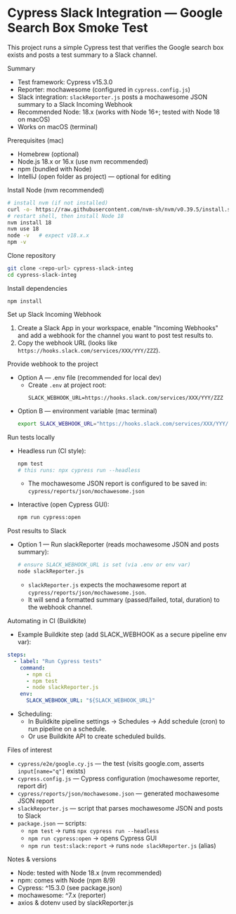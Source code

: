 # Cypress Slack Integration — Google Search Box Smoke Test

This project runs a simple Cypress test that verifies the Google search box exists and posts a test summary to a Slack channel.

Summary
- Test framework: Cypress v15.3.0
- Reporter: mochawesome (configured in `cypress.config.js`)
- Slack integration: `slackReporter.js` posts a mochawesome JSON summary to a Slack Incoming Webhook
- Recommended Node: 18.x (works with Node 16+; tested with Node 18 on macOS)
- Works on macOS (terminal)  

Prerequisites (mac)
- Homebrew (optional)
- Node.js 18.x or 16.x (use nvm recommended)
- npm (bundled with Node)
- IntelliJ (open folder as project) — optional for editing

Install Node (nvm recommended)
```bash
# install nvm (if not installed)
curl -o- https://raw.githubusercontent.com/nvm-sh/nvm/v0.39.5/install.sh | bash
# restart shell, then install Node 18
nvm install 18
nvm use 18
node -v   # expect v18.x.x
npm -v
```

Clone repository
```bash
git clone <repo-url> cypress-slack-integ
cd cypress-slack-integ
```

Install dependencies
```
npm install
```

Set up Slack Incoming Webhook
1. Create a Slack App in your workspace, enable "Incoming Webhooks" and add a webhook for the channel you want to post test results to.
2. Copy the webhook URL (looks like `https://hooks.slack.com/services/XXX/YYY/ZZZ`).

Provide webhook to the project
- Option A — .env file (recommended for local dev)
  - Create `.env` at project root:
    ```
    SLACK_WEBHOOK_URL=https://hooks.slack.com/services/XXX/YYY/ZZZ
    ```
- Option B — environment variable (mac terminal)
  ```bash
  export SLACK_WEBHOOK_URL="https://hooks.slack.com/services/XXX/YYY/ZZZ"
  ```

Run tests locally
- Headless run (CI style):
  ```bash
  npm test
  # this runs: npx cypress run --headless
  ```
  - The mochawesome JSON report is configured to be saved in:
    `cypress/reports/json/mochawesome.json`

- Interactive (open Cypress GUI):
  ```bash
  npm run cypress:open
  ```

Post results to Slack
- Option 1 — Run slackReporter (reads mochawesome JSON and posts summary):
  ```bash
  # ensure SLACK_WEBHOOK_URL is set (via .env or env var)
  node slackReporter.js
  ```
  - `slackReporter.js` expects the mochawesome report at `cypress/reports/json/mochawesome.json`.
  - It will send a formatted summary (passed/failed, total, duration) to the webhook channel.



Automating in CI (Buildkite)
- Example Buildkite step (add SLACK_WEBHOOK as a secure pipeline env var):
```yaml
steps:
  - label: "Run Cypress tests"
    command:
      - npm ci
      - npm test
      - node slackReporter.js
    env:
      SLACK_WEBHOOK_URL: "${SLACK_WEBHOOK_URL}"
```
- Scheduling:
  - In Buildkite pipeline settings → Schedules → Add schedule (cron) to run pipeline on a schedule.
  - Or use Buildkite API to create scheduled builds.

Files of interest
- `cypress/e2e/google.cy.js` — the test (visits google.com, asserts `input[name="q"]` exists)
- `cypress.config.js` — Cypress configuration (mochawesome reporter, report dir)
- `cypress/reports/json/mochawesome.json` — generated mochawesome JSON report
- `slackReporter.js` — script that parses mochawesome JSON and posts to Slack
- `package.json` — scripts:
  - `npm test` → runs `npx cypress run --headless`
  - `npm run cypress:open` → opens Cypress GUI
  - `npm run test:slack:report` → runs `node slackReporter.js` (alias)

Notes & versions
- Node: tested with Node 18.x (nvm recommended)
- npm: comes with Node (npm 8/9)
- Cypress: ^15.3.0 (see package.json)
- mochawesome: ^7.x (reporter)
- axios & dotenv used by slackReporter.js





